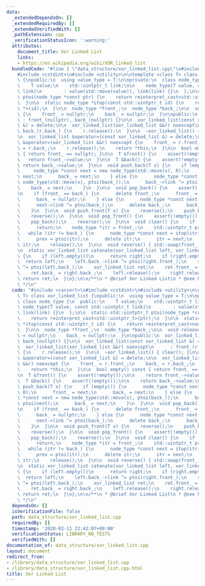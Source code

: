 ```yaml
---
data:
  _extendedDependsOn: []
  _extendedRequiredBy: []
  _extendedVerifiedWith: []
  _pathExtension: cpp
  _verificationStatusIcon: ':warning:'
  attributes:
    document_title: Xor Linked List
    links:
    - https://en.wikipedia.org/wiki/XOR_linked_list
  bundledCode: "#line 1 \"data_structure/xor_linked_list.cpp\"\n#include <cassert>\n\
    #include <cstdint>\n#include <utility>\n\ntemplate <class T> class xor_linked_list\
    \ {\npublic:\n  using value_type = T;\n\nprivate:\n  class node_type {\n  public:\n\
    \    T value;\n    std::uintptr_t link;\n\n    node_type(T value, const std::uintptr_t\
    \ link)\n        : value(std::move(value)), link(link) {}\n  };\n\n  static std::uintptr_t\
    \ ptoi(node_type *const ptr) {\n    return reinterpret_cast<std::uintptr_t>(ptr);\n\
    \  }\n\n  static node_type *itop(const std::uintptr_t id) {\n    return reinterpret_cast<node_type\
    \ *>(id);\n  }\n\n  node_type *front_;\n  node_type *back_;\n\n  void release()\
    \ {\n    front_ = nullptr;\n    back_ = nullptr;\n  }\n\npublic:\n  xor_linked_list()\
    \ : front_(nullptr), back_(nullptr) {}\n\n  xor_linked_list(const xor_linked_list\
    \ &) = delete;\n\n  xor_linked_list(xor_linked_list &&r) noexcept\n      : front_(r.front_),\
    \ back_(r.back_) {\n    r.release();\n  }\n\n  ~xor_linked_list() { clear(); }\n\
    \n  xor_linked_list &operator=(const xor_linked_list &) = delete;\n\n  xor_linked_list\
    \ &operator=(xor_linked_list &&r) noexcept {\n    front_ = r.front_;\n    back_\
    \ = r.back_;\n    r.release();\n    return *this;\n  }\n\n  bool empty() const\
    \ { return front_ == nullptr; }\n\n  T &front() {\n    assert(!empty());\n\n \
    \   return front_->value;\n  }\n\n  T &back() {\n    assert(!empty());\n\n   \
    \ return back_->value;\n  }\n\n  void push_back(T x) {\n    if (empty()) {\n \
    \     node_type *const next = new node_type(std::move(x), 0);\n      front_ =\
    \ next;\n      back_ = next;\n    } else {\n      node_type *const next = new\
    \ node_type(std::move(x), ptoi(back_));\n      back_->link ^= ptoi(next);\n  \
    \    back_ = next;\n    }\n  }\n\n  void pop_back() {\n    assert(!empty());\n\
    \n    if (front_ == back_) {\n      delete front_;\n      front_ = nullptr;\n\
    \      back_ = nullptr;\n    } else {\n      node_type *const next = itop(back_->link);\n\
    \      next->link ^= ptoi(back_);\n      delete back_;\n      back_ = next;\n\
    \    }\n  }\n\n  void push_front(T x) {\n    reverse();\n    push_back(std::move(x));\n\
    \    reverse();\n  }\n\n  void pop_front() {\n    assert(!empty());\n\n    reverse();\n\
    \    pop_back();\n    reverse();\n  }\n\n  void clear() {\n    if (empty())\n\
    \      return;\n    node_type *itr = front_;\n    std::uintptr_t prev = 0;\n \
    \   while (itr != back_) {\n      node_type *const next = itop(itr->link ^ prev);\n\
    \      prev = ptoi(itr);\n      delete itr;\n      itr = next;\n    }\n    delete\
    \ itr;\n    release();\n  }\n\n  void reverse() { std::swap(front_, back_); }\n\
    \n  static xor_linked_list catenate(xor_linked_list left, xor_linked_list right)\
    \ {\n    if (left.empty())\n      return right;\n    if (right.empty())\n    \
    \  return left;\n    left.back_->link ^= ptoi(right.front_);\n    right.front_->link\
    \ ^= ptoi(left.back_);\n    xor_linked_list ret;\n    ret.front_ = left.front_;\n\
    \    ret.back_ = right.back_;\n    left.release();\n    right.release();\n   \
    \ return ret;\n  }\n};\n\n/**\n * @brief Xor Linked List\n * @see https://en.wikipedia.org/wiki/XOR_linked_list\n\
    \ */\n"
  code: "#include <cassert>\n#include <cstdint>\n#include <utility>\n\ntemplate <class\
    \ T> class xor_linked_list {\npublic:\n  using value_type = T;\n\nprivate:\n \
    \ class node_type {\n  public:\n    T value;\n    std::uintptr_t link;\n\n   \
    \ node_type(T value, const std::uintptr_t link)\n        : value(std::move(value)),\
    \ link(link) {}\n  };\n\n  static std::uintptr_t ptoi(node_type *const ptr) {\n\
    \    return reinterpret_cast<std::uintptr_t>(ptr);\n  }\n\n  static node_type\
    \ *itop(const std::uintptr_t id) {\n    return reinterpret_cast<node_type *>(id);\n\
    \  }\n\n  node_type *front_;\n  node_type *back_;\n\n  void release() {\n    front_\
    \ = nullptr;\n    back_ = nullptr;\n  }\n\npublic:\n  xor_linked_list() : front_(nullptr),\
    \ back_(nullptr) {}\n\n  xor_linked_list(const xor_linked_list &) = delete;\n\n\
    \  xor_linked_list(xor_linked_list &&r) noexcept\n      : front_(r.front_), back_(r.back_)\
    \ {\n    r.release();\n  }\n\n  ~xor_linked_list() { clear(); }\n\n  xor_linked_list\
    \ &operator=(const xor_linked_list &) = delete;\n\n  xor_linked_list &operator=(xor_linked_list\
    \ &&r) noexcept {\n    front_ = r.front_;\n    back_ = r.back_;\n    r.release();\n\
    \    return *this;\n  }\n\n  bool empty() const { return front_ == nullptr; }\n\
    \n  T &front() {\n    assert(!empty());\n\n    return front_->value;\n  }\n\n\
    \  T &back() {\n    assert(!empty());\n\n    return back_->value;\n  }\n\n  void\
    \ push_back(T x) {\n    if (empty()) {\n      node_type *const next = new node_type(std::move(x),\
    \ 0);\n      front_ = next;\n      back_ = next;\n    } else {\n      node_type\
    \ *const next = new node_type(std::move(x), ptoi(back_));\n      back_->link ^=\
    \ ptoi(next);\n      back_ = next;\n    }\n  }\n\n  void pop_back() {\n    assert(!empty());\n\
    \n    if (front_ == back_) {\n      delete front_;\n      front_ = nullptr;\n\
    \      back_ = nullptr;\n    } else {\n      node_type *const next = itop(back_->link);\n\
    \      next->link ^= ptoi(back_);\n      delete back_;\n      back_ = next;\n\
    \    }\n  }\n\n  void push_front(T x) {\n    reverse();\n    push_back(std::move(x));\n\
    \    reverse();\n  }\n\n  void pop_front() {\n    assert(!empty());\n\n    reverse();\n\
    \    pop_back();\n    reverse();\n  }\n\n  void clear() {\n    if (empty())\n\
    \      return;\n    node_type *itr = front_;\n    std::uintptr_t prev = 0;\n \
    \   while (itr != back_) {\n      node_type *const next = itop(itr->link ^ prev);\n\
    \      prev = ptoi(itr);\n      delete itr;\n      itr = next;\n    }\n    delete\
    \ itr;\n    release();\n  }\n\n  void reverse() { std::swap(front_, back_); }\n\
    \n  static xor_linked_list catenate(xor_linked_list left, xor_linked_list right)\
    \ {\n    if (left.empty())\n      return right;\n    if (right.empty())\n    \
    \  return left;\n    left.back_->link ^= ptoi(right.front_);\n    right.front_->link\
    \ ^= ptoi(left.back_);\n    xor_linked_list ret;\n    ret.front_ = left.front_;\n\
    \    ret.back_ = right.back_;\n    left.release();\n    right.release();\n   \
    \ return ret;\n  }\n};\n\n/**\n * @brief Xor Linked List\n * @see https://en.wikipedia.org/wiki/XOR_linked_list\n\
    \ */\n"
  dependsOn: []
  isVerificationFile: false
  path: data_structure/xor_linked_list.cpp
  requiredBy: []
  timestamp: '2020-03-11 22:42:07+09:00'
  verificationStatus: LIBRARY_NO_TESTS
  verifiedWith: []
documentation_of: data_structure/xor_linked_list.cpp
layout: document
redirect_from:
- /library/data_structure/xor_linked_list.cpp
- /library/data_structure/xor_linked_list.cpp.html
title: Xor Linked List
---
```

